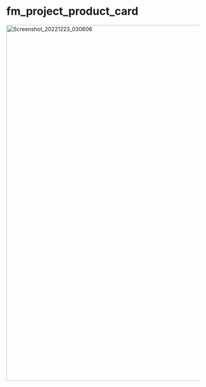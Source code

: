 # fm_project_product_card
<img width="928" alt="Screenshot_20221223_030606" src="https://user-images.githubusercontent.com/79036238/209311976-9831dfb1-285b-48e5-bff1-c0ae17d7bc44.png">
